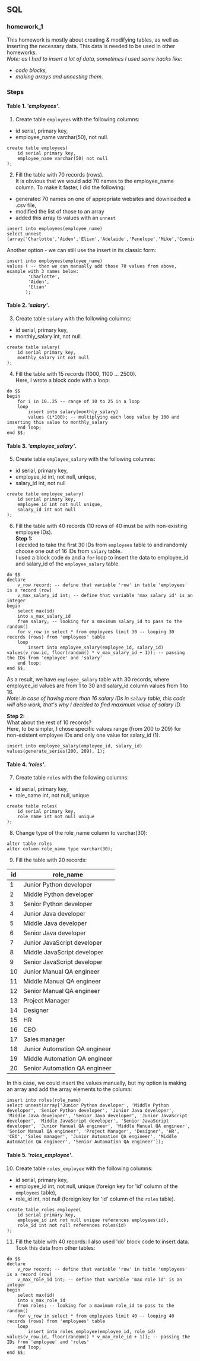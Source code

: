 ## SQL
### homework_1
This homework is mostly about creating & modifying tables, as well as inserting the necessary data. This data is needed to be used in other homeworks. </br>
_Note: as I had to insert a lot of data, sometimes I used some hacks like:_
- _code blocks,_
- _making arrays and unnesting them_.

### Steps
#### Table 1. *'employees'*.
1. Create table `employees` with the following columns:
- id serial, primary key,
- employee_name varchar(50), not null.

```postgresql
create table employees(
    id serial primary key,
    employee_name varchar(50) not null
);
```
2. Fill the table with 70 records (rows). </br>
It is obvious that we would add 70 names to the employee_name column. To make it faster, I did the following:
- generated 70 names on one of appropriate websites and downloaded a .csv file,
- modified the list of those to an array
- added this array to values with an `unnest`
```postgresql
insert into employees(employee_name)
select unnest (array['Charlotte','Aiden','Elian','Adelaide','Penelope','Mike','Connie','Stuart','Brooke','Oscar','Roland','Victor','Deanna','Honey','Justin','George','Max','Tiana','Vincent','James','Alina','Aida','Bruce','Dale','Amy','Sydney','Maria','Martin','Jessica','Frederick','Maya','Sabrina','Aston','Amanda','Brianna','Rubie','Florrie','Stuart','Clark','Adison','Agata','Lyndon','Alisa','Tyler','Alexander','Natalie','Aldus','Sarah','Vincent','Melanie','Abraham','Honey','Lucas','Blake','Garry','Arianna','Kelsey','Lana','Darcy','Emily','Marcus','Robert','Edgar','Vanessa','Catherine','Sabrina','Frederick','Jordan','Tyler','Adelaide']);
```
Another option -  we can still use the insert in its classic form:
```postgresql
insert into employees(employee_name)
values ( -- then we can manually add those 70 values from above, example with 3 names below:
        'Charlotte',
        'Aiden',
        'Elian' 
       );
```
#### Table 2. *'salary'*.
3. Create table `salary` with the following columns:
- id serial, primary key,
- monthly_salary int, not null.
```postgresql
create table salary(
    id serial primary key,
    monthly_salary int not null
);
```
4. Fill the table with 15 records (1000, 1100 ... 2500). </br>
Here, I wrote a block code with a loop:
```postgresql
do $$
begin
	for i in 10..25 -- range of 10 to 25 in a loop
	loop
		insert into salary(monthly_salary)
		values (i*100); -- multiplying each loop value by 100 and inserting this value to monthly_salary
	end loop;
end $$;
```
#### Table 3. *'employee_salary'*.
5. Create table `employee_salary` with the following columns:
- id serial, primary key,
- employee_id int, not null, unique,
- salary_id int, not null

```postgresql
create table employee_salary(
    id serial primary key,
    employee_id int not null unique,
    salary_id int not null
);
```
6. Fill the table with 40 records (10 rows of 40 must be with non-existing employee IDs).</br>
**Step 1:** </br>
I decided to take the first 30 IDs from `employees` table to and randomly choose one out of 16 IDs from `salary` table. </br>
I used a block code `do` and a `for` loop to insert the data to employee_id and salary_id of the `employee_salary` table. </br>
```postgresql
do $$
declare
	v_row record; -- define that variable 'row' in table 'employees' is a record (row)
	v_max_salary_id int; -- define that variable 'max salary id' is an integer
begin
	select max(id)
	into v_max_salary_id
	from salary; -- looking for a maximum salary_id to pass to the random()
	for v_row in select * from employees limit 30 -- looping 30 records (rows) from 'employees' table
	loop
		insert into employee_salary(employee_id, salary_id) values(v_row.id, floor(random() * v_max_salary_id + 1)); -- passing the IDs from 'employee' and 'salary'
	end loop;
end $$;
```
As a result, we have `employee_salary` table with 30 records, where employee_id values are from 1 to 30 and salary_id column values from 1 to 16. </br>
_Note: in case of having more than 16 salary IDs in `salary` table, this code will also work, that's why I decided to find maximum value of salary ID. </br>_

**Step 2:** </br>
What about the rest of 10 records? </br>
Here, to be simpler, I chose specific values range (from 200 to 209) for non-existent employee IDs and only one value for salary_id (1).
```postgresql
insert into employee_salary(employee_id, salary_id) values(generate_series(200, 209), 1);
```
#### Table 4. *'roles'*.
7. Create table `roles` with the following columns:
- id serial, primary key,
- role_name int, not null, unique.

```postgresql
create table roles(
    id serial primary key,
    role_name int not null unique
);
```
8. Change type of the role_name column to varchar(30):
```postgresql
alter table roles
alter column role_name type varchar(30);
```
9. Fill the table with 20 records:

| id  | role_name |
|-----|-----------|
| 1   |   Junior Python developer |
| 2   | Middle Python developer   |
| 3   | Senior Python developer   |
| 4   | Junior Java developer     |
| 5   | Middle Java developer     |
| 6   | Senior Java developer     |
| 7   | Junior JavaScript developer |
| 8   | Middle JavaScript developer |
| 9   |Senior JavaScript developer  |
| 10  | Junior Manual QA engineer |
| 11  | Middle Manual QA engineer          |
| 12  | Senior Manual QA engineer          |
| 13  | Project Manager          |
| 14  | Designer          |
| 15  | HR          |
| 16  | CEO          |
| 17  | Sales manager          |
| 18  | Junior Automation QA engineer          |
| 19  | Middle Automation QA engineer          |
| 20  | Senior Automation QA engineer          |

In this case, we could insert the values manually, but my option is making an array and add the array elements to the column:
```postgresql
insert into roles(role_name)
select unnest(array['Junior Python developer', 'Middle Python developer', 'Senior Python developer', 'Junior Java developer', 'Middle Java developer', 'Senior Java developer', 'Junior JavaScript developer', 'Middle JavaScript developer', 'Senior JavaScript developer', 'Junior Manual QA engineer', 'Middle Manual QA engineer', 'Senior Manual QA engineer', 'Project Manager', 'Designer', 'HR', 'CEO', 'Sales manager', 'Junior Automation QA engineer', 'Middle Automation QA engineer', 'Senior Automation QA engineer']);
```
#### Table 5. *'roles_employee'*.
10. Create table `roles_employee` with the following columns:
- id serial, primary key,
- employee_id int, not null, unique (foreign key for 'id' column of the `employees` table),
- role_id int, not null (foreign key for 'id' column of the `roles` table).
```postgresql
create table roles_employee(
    id serial primary key,
    employee_id int not null unique references employees(id),
    role_id int not null references roles(id)
);
```
11. Fill the table with 40 records:
I also used 'do' block code to insert data. Took this data from other tables:
```postgresql
do $$
declare
	v_row record; -- define that variable 'row' in table 'employees' is a record (row)
	v_max_role_id int; -- define that variable 'max role id' is an integer
begin
	select max(id)
	into v_max_role_id
	from roles; -- looking for a maximum role_id to pass to the random()
	for v_row in select * from employees limit 40 -- looping 40 records (rows) from 'employees' table
	loop
		insert into roles_employee(employee_id, role_id) values(v_row.id, floor(random() * v_max_role_id + 1)); -- passing the IDs from 'employee' and 'roles'
	end loop;
end $$;
```




